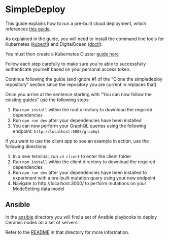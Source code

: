 # SimpleDeploy

This guide explains how to run a pre-built cloud deployment, which references [this guide](https://composedb.js.org/docs/0.4.x/guides/composedb-server/running-in-the-cloud).

As explained in the guide, you will need to install the command line tools for Kubernetes ([kubectl](https://kubernetes.io/docs/tasks/tools/)) and DigitalOcean ([doctl](https://docs.digitalocean.com/reference/doctl/how-to/install/)).

You must then create a Kubernetes Cluster [guide here](https://docs.digitalocean.com/products/kubernetes/how-to/create-clusters/)

Follow each step carefully to make sure you're able to successfully authenticate yourself based on your personal access token.

Continue following the guide (and ignore #1 of the "Clone the simpledeploy repository" section since the repository you are current in replaces that).

Once you arrive at the sentence starting with "You can now follow the existing guides" use the following steps:

1. Run `npm install` within the root directory to download the required dependencies
2. Run `npm run dev` after your dependencies have been installed
3. You can now perform your GraphQL queries using the following endpoint: `http://localhost:5005/graphql`

If you want to use the client app to see an example in action, use the following directions:
1. In a new terminal, run `cd client` to enter the client folder
2. Run `npm install` within the client directory to download the required dependencies
3. Run `npm run dev` after your dependencies have been installed to experiment with a pre-built mutation query using your new endpoint
4. Navigate to http://localhost:3000/ to perform mutations on your ModeSetting data model

## Ansible

In the [ansible](ansible) directory you will find a set of Ansible playbooks to deploy Ceramic nodes on a set of servers.

Refer to the [README](ansible/README.md) in that directory for more information.
